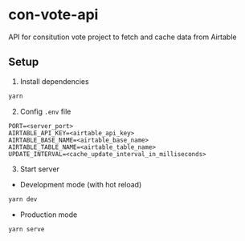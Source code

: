 # con-vote-api

API for consitution vote project to fetch and cache data from Airtable

## Setup

1. Install dependencies

```bash
yarn
```

2. Config `.env` file

```env
PORT=<server_port>
AIRTABLE_API_KEY=<airtable_api_key>
AIRTABLE_BASE_NAME=<airtable_base_name>
AIRTABLE_TABLE_NAME=<airtable_table_name>
UPDATE_INTERVAL=<cache_update_interval_in_milliseconds>
```

3. Start server

- Development mode (with hot reload)

```bash
yarn dev
```

- Production mode

```bash
yarn serve
```
